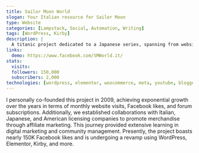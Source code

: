 ```yaml
---
title: Sailor Moon World
slogan: Your Italian resource for Sailor Moon
type: Website
categories: [Lampstack, Social, Automation, Writing]
tags: [WordPress, Kirby]
description: |
  A titanic project dedicated to a Japanese series, spanning from website to social spaces for a shared creative experience.
links:
  demo: https://www.facebook.com/SMWorld.it/
stats:
  visits:
  followers: 150,000
  subscribers: 2,000
technologies: [wordpress, elementor, woocommerce, meta, youtube, blogger, pinterest, emailoctopus, cloudflare, php, mysql, zoho, kirby]
---
```

I personally co-founded this project in 2009, achieving exponential growth over the years in terms of monthly website visits, Facebook likes, and forum subscriptions. Additionally, we established collaborations with Italian, Japanese, and American licensing companies to promote merchandise through affiliate marketing. This journey provided extensive learning in digital marketing and community management. Presently, the project boasts nearly 150K Facebook likes and is undergoing a revamp using WordPress, Elementor, Kirby, and more.
